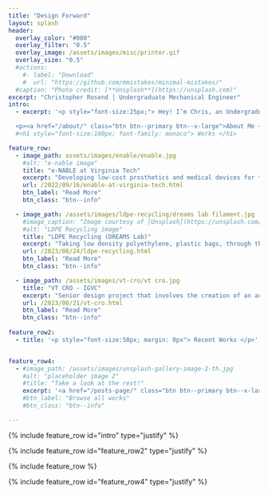 ```yaml
---
title: "Design Forward"
layout: splash
header:
  overlay_color: "#000"
  overlay_filter: "0.5"
  overlay_image: /assets/images/misc/printer.gif
  overlay_size: "0.5"
  #actions:
    #- label: "Download"
    #  url: "https://github.com/mmistakes/minimal-mistakes/"
  #caption: "Photo credit: [**Unsplash**](https://unsplash.com)"
excerpt: "Christopher Rosend │ Undergraduate Mechanical Engineer"
intro: 
  - excerpt: '<p style="font-size:25px;"> Hey! I’m Chris, an Undergraduate at Virginia Tech studying Mechanical Engineering. I’m interested in all things additive manufacturing and would love to enter the field once I graduate. This website details the major things I’ve done throughout college as well as my goals, interests, and anything else I feel like throwing on here. </p> 

  <p><a href="/about/" class="btn btn--primary btn--x-large">About Me ➞</a>'
  #<h1 style="font-size:100px; font-family: monaco"> Works </h1>

feature_row:
  - image_path: assets/images/enable/enable.jpg
    #alt: "e-nable image"
    title: "e-NABLE at Virginia Tech"
    excerpt: "Developing low-cost prosthetics and medical devices for the local community using 3D printing." 
    url: /2022/09/16/enable-at-virginia-tech.html
    btn_label: "Read More"
    btn_class: "btn--info"

  - image_path: /assets/images/ldpe-recycling/dreams lab filament.jpg
    #image_caption: "Image courtesy of [Unsplash](https://unsplash.com/)"
    #alt: "LDPE Recycling image"
    title: "LDPE Recycling (DREAMS Lab)"
    excerpt: "Taking low density polyethylene, plastic bags, through the process of filament fabrication while performing strength tests and finding potential applications."
    url: /2023/08/24/ldpe-recycling.html
    btn_label: "Read More"
    btn_class: "btn--info"

  - image_path: /assets/images/vt-cro/vt cro.jpg
    title: "VT CRO - IGVC"
    excerpt: "Senior design project that involves the creation of an autonomous line following robot." 
    url: /2023/08/21/vt-cro.html
    btn_label: "Read More"
    btn_class: "btn--info"
  
feature_row2:
  - title: '<p style="font-size:50px; margin: 0px"> Recent Works </p>'


feature_row4:
  - #image_path: /assets/images/unsplash-gallery-image-2-th.jpg
    #alt: "placeholder image 2"
    #title: "Take a look at the rest!"
    excerpt: '<a href="/posts-page/" class="btn btn--primary btn--x-large">Browse all works ➞</a>'
    #btn_label: "Browse all works"
    #btn_class: "btn--info"

---
```


{% include feature_row id="intro" type="justify" %}

{% include feature_row id="feature_row2" type="justify" %}

{% include feature_row %}

{% include feature_row id="feature_row4" type="justify" %}